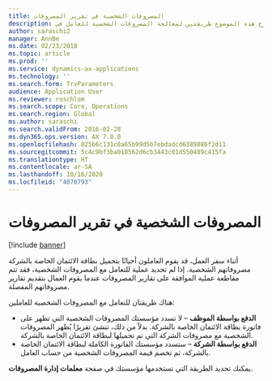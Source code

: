 ```yaml
---
title: المصروفات الشخصية في تقرير المصروفات
description: يشرح هذه الموضوع طريقتين لمعالجة المصروفات الشخصية للعامل في Microsoft Dynamics 365 Finance.
author: saraschi2
manager: AnnBe
ms.date: 02/23/2018
ms.topic: article
ms.prod: ''
ms.service: dynamics-ax-applications
ms.technology: ''
ms.search.form: TrvParameters
audience: Application User
ms.reviewer: roschlom
ms.search.scope: Core, Operations
ms.search.region: Global
ms.author: saraschi
ms.search.validFrom: 2016-02-28
ms.dyn365.ops.version: AX 7.0.0
ms.openlocfilehash: 825b6c131c8a65b99d5b7ebdadcd6389886f2d11
ms.sourcegitcommit: 5c4c9bf3ba018562d6cb3443c01d550489c415fa
ms.translationtype: HT
ms.contentlocale: ar-SA
ms.lasthandoff: 10/16/2020
ms.locfileid: "4070793"
---
```

# <a name="personal-expenses-on-an-expense-report"></a>المصروفات الشخصية في تقرير المصروفات

[!include [banner](../includes/banner.md)]

أثناء سفر العمل، قد يقوم العاملون أحيانًا بتحميل بطاقة الائتمان الخاصة بالشركة مصروفاتهم الشخصية. إذا لم تحديد عملية للتعامل مع المصروفات الشخصية، فقد تتم مقاطعة عملية الموافقة على تقارير المصروفات عندما يقوم العمال بتقديم تقارير مصروفاتهم المفصلة. 

هناك طريقتان للتعامل مع المصروفات الشخصية للعاملين:

- **الدفع بواسطة الموظف** – لا تسدد مؤسستك المصروفات الشخصية التي تظهر على فاتورة بطاقة الائتمان الخاصة بالشركة. بدلاً من ذلك، تنشئ تقريرًا يُظهر المصروفات الشخصية مع مصروفات الشركة التي تم تحميلها لبطاقة الائتمان الخاصة بالشركة.
- **الدفع بواسطة الشركة** – ستسدد مؤسستك الفاتورة الكاملة لبطاقة الائتمان الخاصة بالشركة، ثم تخصم قيمة المصروفات الشخصية من حساب العامل.

يمكنك تحديد الطريقة التي تستخدمها مؤسستك في صفحة **معلمات إدارة المصروفات**.
